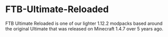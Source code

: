 # FTB-Ultimate-Reloaded
FTB Ultimate Reloaded is one of our lighter 1.12.2 modpacks based around the original Ultimate that was released on Minecraft  1.4.7 over 5 years ago.  
